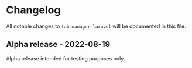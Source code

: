 # Changelog

All notable changes to `tab-manager-laravel` will be documented in this file.

## Alpha release - 2022-08-19

Alpha release intended for testing purposes only.
